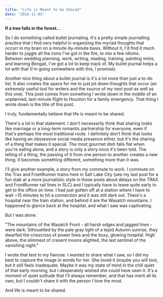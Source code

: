 ```yaml
---
title: "Life is Meant to be Shared"
date: "2024-11-03"
---
```


**If a tree falls in the forest...**

So I do something called bullet journaling. It's a pretty simple journalling practice that I find very helpful in organizing the myriad thoughts that occurr in my brain on a minute-by-minute basis. Without it, I'd find it much harder to juggle all the irons I've got in the fire, to mix a few idioms. Between wedding planning, work, writing, reading, training, painting minis, and learning Bengali, I've got a lot to keep track of. My bullet journal helps a lot with that (I'm going somewhere with this, I promise).

Another nice thing about a bullet journal is it's a lot more than just a to-do list. It also creates the space for me to just jot down thoughts that occur (an _extremely_ useful tool for writers and the source of my next post as well as this one). This post comes from something I wrote down in the middle of an unplanned, last-minute flight to Houston for a family emergency. That thing I wrote down is the title of this post.

I truly, fundamentally believe that life is meant to be shared.

There's a lot in that statement. I don't necessarily think that sharing looks like marriage or a long-term romantic partnership for everyone, even if that's perhaps the most traditional route. I definitely don't think that looks like having an obssessive social media presence either, but it's the sharing of a thing that makes it special. The most gourmet dish falls flat when you're eating alone, and a story is only a story once it's been told. The telling of a thing, the passing of it from one person to another creates a new thing. It becomes something different, something more than it was.

I'll give another example, a story from my commute to work. I commute on the Trax and FrontRunner trains here in Salt Lake City (see my last post for a fun stab at a more journalistic style in these posts about delays on the TRAX and FrontRunner rail lines in SLC) and I typically have to leave quite early to get to the office on time. I had just gotten off at a station where I have to wait ~15 minutes to hit a connection and it was still dark out. There's a hospital near the train station, and behind it are the Wasatch mountains. I happened to glance back at the hospital, and what I saw was captivating.

But I was alone.

"The mountains of the Wasatch Front - all harsh edges and jagged lines - were dark. Silhouetted by the pale gray light of a tepid Autumn sunrise, they dwarfed the crisscross of power lines and the boxy, glowing hospital. High above, the slimmest of cresent moons alighted, the last sentinel of the vanishing night."

I wrote that text to my fiancee. I wanted to share what I saw, so I did my best to capture the image in words for her. She loved it (maybe you will too), but it still feels inadequate. Maybe it was my state of mind in the chill quiet of that early morning, but I desperately wished she could have seen it. It's a moment of quiet solitude that I'll always remember, and that has merit all its own, but I couldn't share it with the person I love the most.

And life is meant to be shared.
